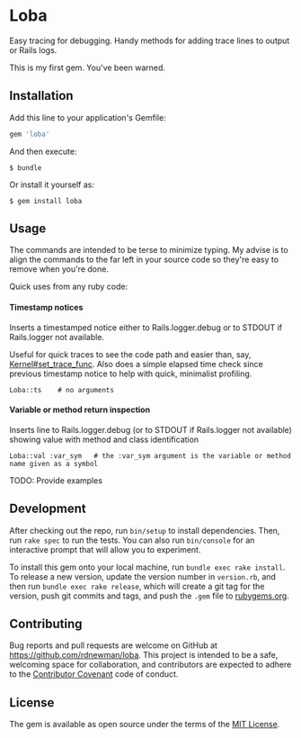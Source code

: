 # Loba

Easy tracing for debugging. Handy methods for adding trace lines to output or Rails logs.

This is my first gem.  You've been warned.

## Installation

Add this line to your application's Gemfile:

```ruby
gem 'loba'
```

And then execute:

    $ bundle

Or install it yourself as:

    $ gem install loba

## Usage

The commands are intended to be terse to minimize typing.  My advise is to align the commands to the far left in your source code so they're easy to remove when you're done.

Quick uses from any ruby code:

#### Timestamp notices

Inserts a timestamped notice either to Rails.logger.debug or to STDOUT if Rails.logger not available.

Useful for quick traces to see the code path and easier than, say, [Kernel#set_trace_func](http://ruby-doc.org/core-2.2.3/Kernel.html#method-i-set_trace_func).
Also does a simple elapsed time check since previous timestamp notice to help with quick, minimalist profiling.

```
Loba::ts    # no arguments
```

#### Variable or method return inspection

Inserts line to Rails.logger.debug (or to STDOUT if Rails.logger not available) showing value with method and class identification

```
Loba::val :var_sym   # the :var_sym argument is the variable or method name given as a symbol
```

TODO: Provide examples

## Development

After checking out the repo, run `bin/setup` to install dependencies. Then, run `rake spec` to run the tests. You can also run `bin/console` for an interactive prompt that will allow you to experiment.

To install this gem onto your local machine, run `bundle exec rake install`. To release a new version, update the version number in `version.rb`, and then run `bundle exec rake release`, which will create a git tag for the version, push git commits and tags, and push the `.gem` file to [rubygems.org](https://rubygems.org).

## Contributing

Bug reports and pull requests are welcome on GitHub at https://github.com/rdnewman/loba. This project is intended to be a safe, welcoming space for collaboration, and contributors are expected to adhere to the [Contributor Covenant](http://contributor-covenant.org) code of conduct.


## License

The gem is available as open source under the terms of the [MIT License](http://opensource.org/licenses/MIT).

